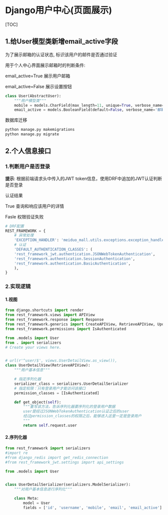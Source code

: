 # Django用户中心(页面展示)

[TOC]

## 1.给User模型类新增email_active字段

为了展示邮箱的认证状态, 标识该⽤户的邮件是否通过验证

⽤于个⼈中⼼界⾯展示邮箱时的判断条件:

email_active=True 展示⽤户邮箱

email_active=False 展示设置按钮

```python
class User(AbstractUser):
    """⽤户模型类"""
    mobile = models.CharField(max_length=11, unique=True, verbose_name='⼿机号')
    email_active = models.BooleanField(default=False, verbose_name='邮箱验证状态')
```

数据库迁移

```python
python manage.py makemigrations
python manage.py migrate
```

## 2.个⼈信息接⼝

### 1.判断⽤户是否登录

**提示**: 根据前端请求头中传⼊的JWT token信息，使⽤DRF中追加的JWT认证判断是否登录

认证结果

True 查询和响应该⽤户的详情

Fasle 权限验证失败

```python
# DRF配置
REST_FRAMEWORK = {
    # 异常处理
    'EXCEPTION_HANDLER': 'meiduo_mall.utils.exceptions.exception_handler',
    # 认证
    'DEFAULT_AUTHENTICATION_CLASSES': (
    'rest_framework_jwt.authentication.JSONWebTokenAuthentication',
    'rest_framework.authentication.SessionAuthentication',
    'rest_framework.authentication.BasicAuthentication',
    ),
}
```

### 2.实现逻辑

#### 1.视图

```python
from django.shortcuts import render
from rest_framework.views import APIView
from rest_framework.response import Response
from rest_framework.generics import CreateAPIView, RetrieveAPIView, UpdateAPIView
from rest_framework.permissions import IsAuthenticated

from .models import User
from . import serializers
# Create your views here.


# url(r'^user/$', views.UserDetailView.as_view()),
class UserDetailView(RetrieveAPIView):
    """用户基本信息"""

    # 指定序列化器
    serializer_class = serializers.UserDetailSerializer
    # 指定权限：只有登录用户才能访问该接口
    permission_classes = [IsAuthenticated]

    def get_object(self):
        """重写该方法，告诉序列化器要序列化的登录用户数据
        user是经过JSONWebTokenAuthentication认证之后的user
        经过permission_classes的权限之后，能够进入这里一定是登录用户
        """
        return self.request.user
```

#### 2.序列化器

```python
from rest_framework import serializers
#import re
#from django_redis import get_redis_connection
#from rest_framework_jwt.settings import api_settings

from .models import User


class UserDetailSerializer(serializers.ModelSerializer):
    """对用户基本信息进行序列化"""

    class Meta:
        model = User
        fields = ['id', 'username', 'mobile', 'email', 'email_active']
```

